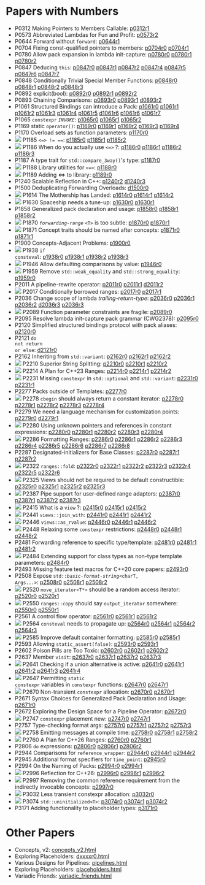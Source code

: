 # Papers with Numbers
- P0312 Making Pointers to Members Callable: [p0312r1](0312_pointers_to_members/p0312r1.html)
- P0573 Abbreviated Lambdas for Fun and Profit: [p0573r2](0573_abbrev_lambdas/p0573r2.html)
- P0644 Forward without  <code>forward</code>: [p0644r1](0644_fwd/p0644r1.html)
- P0704 Fixing const-qualified pointers to members: [p0704r0](0704_const_qual_pmfs/p0704r0.html) [p0704r1](0704_const_qual_pmfs/p0704r1.html)
- P0780 Allow pack expansion in lambda init-capture: [p0780r0](0780_lambda_pack_capture/p0780r0.html) [p0780r1](0780_lambda_pack_capture/p0780r1.html) [p0780r2](0780_lambda_pack_capture/p0780r2.html)
- P0847 Deducing `this`: [p0847r0](0847_deducing_this/p0847r0.html) [p0847r1](0847_deducing_this/p0847r1.html) [p0847r2](0847_deducing_this/p0847r2.html) [p0847r4](0847_deducing_this/p0847r4.html) [p0847r5](0847_deducing_this/p0847r5.html) [p0847r6](0847_deducing_this/p0847r6.html) [p0847r7](0847_deducing_this/p0847r7.html)
- P0848 Conditionally Trivial Special Member Functions: [p0848r0](0848_special_members/p0848r0.html) [p0848r1](0848_special_members/p0848r1.html) [p0848r2](0848_special_members/p0848r2.html) [p0848r3](0848_special_members/p0848r3.html)
- P0892 explicit(bool): [p0892r0](0892_explicit_bool/p0892r0.html) [p0892r1](0892_explicit_bool/p0892r1.html) [p0892r2](0892_explicit_bool/p0892r2.html)
- P0893 Chaining Comparisons: [p0893r0](0893_chain_comparisons/p0893r0.html) [p0893r1](0893_chain_comparisons/p0893r1.html) [d0893r2](0893_chain_comparisons/d0893r2.html)
- P1061 Structured Bindings can introduce a Pack: [p1061r0](1061_sb_pack/p1061r0.html) [p1061r1](1061_sb_pack/p1061r1.html) [p1061r2](1061_sb_pack/p1061r2.html) [p1061r3](1061_sb_pack/p1061r3.html) [p1061r4](1061_sb_pack/p1061r4.html) [p1061r5](1061_sb_pack/p1061r5.html) [d1061r6](1061_sb_pack/d1061r6.html) [p1061r6](1061_sb_pack/p1061r6.html) [p1061r7](1061_sb_pack/p1061r7.html)
- P1065 <code class="sourceCode cpp"><span class="kw">constexpr</span></code>   <em><code class="sourceCode cpp">INVOKE</code></em>: [p1065r0](1065_constexpr_invoke/p1065r0.html) [p1065r1](1065_constexpr_invoke/p1065r1.html) [p1065r2](1065_constexpr_invoke/p1065r2.html)
- P1169 static  <code class="sourceCode cpp"><span class="kw">operator</span><span class="op">()</span></code>: [p1169r0](1169_static_call/p1169r0.html) [p1169r1](1169_static_call/p1169r1.html) [p1169r2](1169_static_call/p1169r2.html) [p1169r3](1169_static_call/p1169r3.html) [p1169r4](1169_static_call/p1169r4.html)
- P1170 Overload sets as function parameters: [p1170r0](1170_overload_sets/p1170r0.html)
- ![][~spaceship] P1185 <code class="language-cpp">&lt;=&gt; != ==</code>: [p1185r0](118x_spaceship/p1185r0.html) [p1185r1](118x_spaceship/p1185r1.html) [p1185r2](118x_spaceship/p1185r2.html)
- ![][~spaceship] P1186 When do you actually use  <code class="sourceCode cpp"><span class="op">&lt;=&gt;</span></code> ?: [p1186r0](118x_spaceship/p1186r0.html) [p1186r1](118x_spaceship/p1186r1.html) [p1186r2](118x_spaceship/p1186r2.html) [p1186r3](118x_spaceship/p1186r3.html)
- P1187 A type trait for <code class="language-cpp">std::compare_3way()</code>'s type: [p1187r0](118x_spaceship/p1187r0.html)
- ![][~spaceship] P1188 Library utilities for <code class="language-cpp">&lt;=&gt;</code>: [p1188r0](118x_spaceship/p1188r0.html)
- ![][~spaceship] P1189 Adding &lt;=&gt; to library: [p1189r0](118x_spaceship/p1189r0.html)
- P1240 Scalable Reflection in C++: [p1240r2](1240_scalable_reflection/p1240r2.html) [d1240r3](1240_scalable_reflection/d1240r3.html)
- P1500 Deduplicating Forwarding Overloads: [d1500r0](forward_ref/d1500r0.html)
- ![][~spaceship] P1614 The Mothership has Landed: [p1614r0](118x_spaceship/p1614r0.html) [p1614r1](118x_spaceship/p1614r1.html) [p1614r2](118x_spaceship/p1614r2.html)
- ![][~spaceship] P1630 Spaceship needs a tune-up: [p1630r0](118x_spaceship/p1630r0.html) [p1630r1](118x_spaceship/p1630r1.html)
- P1858 Generalized pack declaration and usage: [p1858r0](1858_generalized_packs/p1858r0.html) [p1858r1](1858_generalized_packs/p1858r1.html) [p1858r2](1858_generalized_packs/p1858r2.html)
- ![][~ranges] P1870 <em><code class="sourceCode cpp">forwarding<span class="op">-</span>range</code></em> <code class="sourceCode cpp"><span class="op">&lt;</span>T<span class="op">&gt;</span></code>  is too subtle: [p1870r0](1870_forwarding_range/p1870r0.html) [p1870r1](1870_forwarding_range/p1870r1.html)
- ![][~ranges] P1871 Concept traits should be named after concepts: [p1871r0](1871_enable_sized_range/p1871r0.html) [p1871r1](1871_enable_sized_range/p1871r1.html)
- P1900 Concepts-Adjacent Problems: [p1900r0](1900_concepts/p1900r0.html)
- ![][~constexpr] P1938 <code class="sourceCode cpp"><span class="cf">if</span> <span class="kw">consteval</span></code>: [p1938r0](1938_if_consteval/p1938r0.html) [p1938r1](1938_if_consteval/p1938r1.html) [p1938r2](1938_if_consteval/p1938r2.html) [p1938r3](1938_if_consteval/p1938r3.html)
- ![][~spaceship] P1946 Allow defaulting comparisons by value: [p1946r0](1946_dflt_value_comparisons/p1946r0.html)
- ![][~spaceship] P1959 Remove  <code class="sourceCode cpp">std<span class="op">::</span>weak_equality</code>  and  <code class="sourceCode cpp">std<span class="op">::</span>strong_equality</code>: [p1959r0](1959_remove_equality/p1959r0.html)
- P2011 A pipeline-rewrite operator: [p2011r0](2011_pipeline/p2011r0.html) [p2011r1](2011_pipeline/p2011r1.html) [d2011r2](2011_pipeline/d2011r2.html)
- ![][~ranges] P2017 Conditionally borrowed ranges: [p2017r0](2017_safe_range/p2017r0.html) [p2017r1](2017_safe_range/p2017r1.html)
- P2036 Change scope of lambda  <em>trailing-return-type</em>: [p2036r0](2036_lambda_scope/p2036r0.html) [p2036r1](2036_lambda_scope/p2036r1.html) [p2036r2](2036_lambda_scope/p2036r2.html) [d2036r3](2036_lambda_scope/d2036r3.html) [p2036r3](2036_lambda_scope/p2036r3.html)
- ![][~constexpr] P2089 Function parameter constraints are fragile: [p2089r0](2089_param_constraints/p2089r0.html)
- P2095 Resolve lambda init-capture pack grammar (CWG2378): [p2095r0](2095_lambda_pack_cwg/p2095r0.html)
- P2120 Simplified structured bindings protocol with pack aliases: [p2120r0](1858_generalized_packs/p2120r0.html)
- P2121 <code class="sourceCode cpp"><span class="cf">do</span> <span class="kw">not</span> <span class="cf">return</span> <span class="kw">or</span> <span class="cf">else</span></code>: [d2121r0](2121_do_not_return/d2121r0.html)
- P2162 Inheriting from  <code class="sourceCode cpp">std<span class="op">::</span>variant</code>: [p2162r0](2162_inherit_variant/p2162r0.html) [p2162r1](2162_inherit_variant/p2162r1.html) [p2162r2](2162_inherit_variant/p2162r2.html)
- ![][~ranges] P2210 Superior String Splitting: [p2210r0](2210_string_split/p2210r0.html) [p2210r1](2210_string_split/p2210r1.html) [p2210r2](2210_string_split/p2210r2.html)
- ![][~ranges] P2214 A Plan for C++23 Ranges: [p2214r0](2214_ranges_plan/p2214r0.html) [p2214r1](2214_ranges_plan/p2214r1.html) [p2214r2](2214_ranges_plan/p2214r2.html)
- ![][~constexpr] P2231 Missing  <code class="sourceCode cpp"><span class="kw">constexpr</span></code>  in  <code class="sourceCode cpp">std<span class="op">::</span>optional</code>  and  <code class="sourceCode cpp">std<span class="op">::</span>variant</code>: [p2231r0](2231_constexpr_optional_variant/p2231r0.html) [p2231r1](2231_constexpr_optional_variant/p2231r1.html)
- P2277 Packs outside of Templates: [p2277r0](2277_packs_outside_of_templates/p2277r0.html)
- ![][~ranges] P2278 <code class="sourceCode cpp">cbegin</code>  should always return a constant iterator: [p2278r0](2278_cbegin/p2278r0.html) [p2278r1](2278_cbegin/p2278r1.html) [p2278r2](2278_cbegin/p2278r2.html) [p2278r3](2278_cbegin/p2278r3.html) [p2278r4](2278_cbegin/p2278r4.html)
- P2279 We need a language mechanism for customization points: [p2279r0](2279_static_polymorphism/p2279r0.html) [d2279r1](2279_static_polymorphism/d2279r1.html)
- ![][~constexpr] P2280 Using unknown pointers and references in constant expressions: [p2280r0](2280_unknown_reference/p2280r0.html) [p2280r1](2280_unknown_reference/p2280r1.html) [p2280r2](2280_unknown_reference/p2280r2.html) [p2280r3](2280_unknown_reference/p2280r3.html) [p2280r4](2280_unknown_reference/p2280r4.html)
- ![][~ranges] P2286 Formatting Ranges: [p2286r0](2286_fmt_ranges/p2286r0.html) [p2286r1](2286_fmt_ranges/p2286r1.html) [p2286r2](2286_fmt_ranges/p2286r2.html) [p2286r3](2286_fmt_ranges/p2286r3.html) [p2286r4](2286_fmt_ranges/p2286r4.html) [p2286r5](2286_fmt_ranges/p2286r5.html) [p2286r6](2286_fmt_ranges/p2286r6.html) [p2286r7](2286_fmt_ranges/p2286r7.html) [p2286r8](2286_fmt_ranges/p2286r8.html)
- P2287 Designated-initializers for Base Classes: [p2287r0](2287_designated_base/p2287r0.html) [p2287r1](2287_designated_base/p2287r1.html) [p2287r2](2287_designated_base/p2287r2.html)
- ![][~ranges] P2322 <code class="sourceCode cpp">ranges<span class="op">::</span>fold</code>: [p2322r0](2322_fold/p2322r0.html) [p2322r1](2322_fold/p2322r1.html) [p2322r2](2322_fold/p2322r2.html) [p2322r3](2322_fold/p2322r3.html) [p2322r4](2322_fold/p2322r4.html) [p2322r5](2322_fold/p2322r5.html) [p2322r6](2322_fold/p2322r6.html)
- ![][~ranges] P2325 Views should not be required to be default constructible: [p2325r0](2325_views_default/p2325r0.html) [p2325r1](2325_views_default/p2325r1.html) [p2325r2](2325_views_default/p2325r2.html) [p2325r3](2325_views_default/p2325r3.html)
- ![][~ranges] P2387 Pipe support for user-defined range adaptors: [p2387r0](2387_ranges_pipes/p2387r0.html) [p2387r1](2387_ranges_pipes/p2387r1.html) [p2387r2](2387_ranges_pipes/p2387r2.html) [p2387r3](2387_ranges_pipes/p2387r3.html)
- ![][~ranges] P2415 What is a  <code class="sourceCode cpp">view</code> ?: [p2415r0](2415_what_view/p2415r0.html) [p2415r1](2415_what_view/p2415r1.html) [p2415r2](2415_what_view/p2415r2.html)
- ![][~ranges] P2441 <code class="sourceCode cpp">views<span class="op">::</span>join_with</code>: [p2441r0](2441_join_with/p2441r0.html) [p2441r1](2441_join_with/p2441r1.html) [p2441r2](2441_join_with/p2441r2.html)
- ![][~ranges] P2446 <code class="sourceCode cpp">views<span class="op">::</span>as_rvalue</code>: [p2446r0](2446_move_view/p2446r0.html) [p2446r1](2446_move_view/p2446r1.html) [p2446r2](2446_move_view/p2446r2.html)
- ![][~constexpr] P2448 Relaxing some  <code class="sourceCode cpp"><span class="kw">constexpr</span></code>  restrictions: [p2448r0](2448_relax_constexpr/p2448r0.html) [p2448r1](2448_relax_constexpr/p2448r1.html) [p2448r2](2448_relax_constexpr/p2448r2.html)
- P2481 Forwarding reference to specific type/template: [p2481r0](2481_forward_ref/p2481r0.html) [p2481r1](2481_forward_ref/p2481r1.html) [p2481r2](2481_forward_ref/p2481r2.html)
- ![][~constexpr] P2484 Extending support for class types as non-type template parameters: [p2484r0](2484_extend_cnttp/p2484r0.html)
- P2493 Missing feature test macros for C++20 core papers: [p2493r0](2493_core_feature_test/p2493r0.html)
- P2508 Expose  <code class="sourceCode cpp">std<span class="op">::</span><em>basic-format-string</em><span class="op">&lt;</span>charT, Args<span class="op">...&gt;</span></code>: [p2508r0](2508_expose_format_string/p2508r0.html) [p2508r1](2508_expose_format_string/p2508r1.html) [p2508r2](2508_expose_format_string/p2508r2.html)
- ![][~ranges] P2520 <code class="sourceCode cpp">move_iterator<span class="op">&lt;</span>T<span class="op">*&gt;</span></code>  should be a random access iterator: [p2520r0](2520_move_iterator/p2520r0.html) [p2520r1](2520_move_iterator/p2520r1.html)
- ![][~ranges] P2550 <code class="sourceCode cpp">ranges<span class="op">::</span>copy</code>  should say  <code class="sourceCode cpp">output_iterator</code>  somewhere: [p2550r0](2550_algo_output_iterator/p2550r0.html) [p2550r1](2550_algo_output_iterator/p2550r1.html)
- P2561 A control flow operator: [p2561r0](2561_operator_try/p2561r0.html) [p2561r1](2561_operator_try/p2561r1.html) [p2561r2](2561_operator_try/p2561r2.html)
- ![][~constexpr] P2564 <code class="sourceCode cpp"><span class="kw">consteval</span></code>  needs to propagate up: [p2564r0](2564_consteval_patch/p2564r0.html) [p2564r1](2564_consteval_patch/p2564r1.html) [p2564r2](2564_consteval_patch/p2564r2.html) [p2564r3](2564_consteval_patch/p2564r3.html)
- ![][~ranges] P2585 Improve default container formatting: [p2585r0](2585_fmt_container/p2585r0.html) [p2585r1](2585_fmt_container/p2585r1.html)
- P2593 Allowing  <code class="sourceCode cpp"><span class="kw">static_assert</span><span class="op">(</span><span class="kw">false</span><span class="op">)</span></code>: [p2593r0](2593_static_assert/p2593r0.html) [p2593r1](2593_static_assert/p2593r1.html)
- P2602 Poison Pills are Too Toxic: [p2602r0](2602_poison_pills/p2602r0.html) [p2602r1](2602_poison_pills/p2602r1.html) [p2602r2](2602_poison_pills/p2602r2.html)
- P2637 Member  <code class="sourceCode cpp">visit</code>: [p2637r0](2637_member_visit/p2637r0.html) [p2637r1](2637_member_visit/p2637r1.html) [p2637r2](2637_member_visit/p2637r2.html) [p2637r3](2637_member_visit/p2637r3.html)
- ![][~constexpr] P2641 Checking if a union alternative is active: [p2641r0](2641_active_union/p2641r0.html) [p2641r1](2641_active_union/p2641r1.html) [p2641r2](2641_active_union/p2641r2.html) [p2641r3](2641_active_union/p2641r3.html) [p2641r4](2641_active_union/p2641r4.html)
- ![][~constexpr] P2647 Permitting  <code class="sourceCode cpp"><span class="kw">static</span> <span class="kw">constexpr</span></code>  variables in  <code class="sourceCode cpp"><span class="kw">constexpr</span></code>  functions: [p2647r0](2647_static_constexpr/p2647r0.html) [p2647r1](2647_static_constexpr/p2647r1.html)
- ![][~constexpr] P2670 Non-transient  <code class="sourceCode cpp"><span class="kw">constexpr</span></code>  allocation: [p2670r0](2670_constexpr_allocation/p2670r0.html) [p2670r1](2670_constexpr_allocation/p2670r1.html)
- P2671 Syntax Choices for Generalized Pack Declaration and Usage: [p2671r0](2671_syntax_generalized_packs/p2671r0.html)
- P2672 Exploring the Design Space for a Pipeline Operator: [p2672r0](2672_pipeline_designs/p2672r0.html)
- ![][~constexpr] P2747 <code class="sourceCode cpp"><span class="kw">constexpr</span></code>  placement new: [p2747r0](2747_constexpr_void_ptr/p2747r0.html) [p2747r1](2747_constexpr_void_ptr/p2747r1.html)
- P2757 Type-checking format args: [p2757r0](2757_type_check_format/p2757r0.html) [p2757r1](2757_type_check_format/p2757r1.html) [p2757r2](2757_type_check_format/p2757r2.html) [p2757r3](2757_type_check_format/p2757r3.html)
- ![][~constexpr] P2758 Emitting messages at compile time: [p2758r0](2758_compile_time_messages/p2758r0.html) [p2758r1](2758_compile_time_messages/p2758r1.html) [p2758r2](2758_compile_time_messages/p2758r2.html)
- ![][~ranges] P2760 A Plan for C++26 Ranges: [p2760r0](2760_ranges_26_plan/p2760r0.html) [p2760r1](2760_ranges_26_plan/p2760r1.html)
- P2806 <code class="sourceCode cpp"><span class="cf">do</span></code>  expressions: [p2806r0](2806_do_expr/p2806r0.html) [p2806r1](2806_do_expr/p2806r1.html) [p2806r2](2806_do_expr/p2806r2.html)
- P2944 Comparisons for  <code class="sourceCode cpp">reference_wrapper</code>: [p2944r0](2944_comparisons_for_reference_wrapper/p2944r0.html) [p2944r1](2944_comparisons_for_reference_wrapper/p2944r1.html) [p2944r2](2944_comparisons_for_reference_wrapper/p2944r2.html)
- P2945 Additional format specifiers for  <code class="sourceCode cpp">time_point</code>: [p2945r0](2945_format_time_point/p2945r0.html)
- P2994 On the Naming of Packs: [p2994r0](2994_naming_of_packs/p2994r0.html) [p2994r1](2994_naming_of_packs/p2994r1.html)
- ![][~constexpr] P2996 Reflection for C++26: [p2996r0](2996_reflection/p2996r0.html) [p2996r1](2996_reflection/p2996r1.html) [p2996r2](2996_reflection/p2996r2.html)
- ![][~ranges] P2997 Removing the common reference requirement from the indirectly invocable concepts: [p2997r0](2997_common_reference_algo/p2997r0.html)
- ![][~constexpr] P3032 Less transient constexpr allocation: [p3032r0](3032_less_transient_allocation/p3032r0.html)
- ![][~constexpr] P3074 <code class="sourceCode cpp">std<span class="op">::</span>uninitialized<span class="op">&lt;</span>T<span class="op">&gt;</span></code>: [p3074r0](3074_consexpr_union_lifetime/p3074r0.html) [p3074r1](3074_consexpr_union_lifetime/p3074r1.html) [p3074r2](3074_consexpr_union_lifetime/p3074r2.html)
- P3171 Adding functionality to placeholder types: [p3171r0](3171_boost_lambda2/p3171r0.html)

[~ranges]: https://img.shields.io/badge/-ranges-brightgreen
[~constexpr]: https://img.shields.io/badge/-constexpr-blueviolet
[~spaceship]: https://img.shields.io/badge/-%3C%3D%3E-yellow

# Other Papers
- Concepts, v2: [concepts_v2.html](concepts_v2/concepts_v2.html)
- Exploring Placeholders: [dxxxxr0.html](xxxx_placeholders/dxxxxr0.html)
- Various Designs for Pipelines: [pipelines.html](xxxx_placeholders/pipelines.html)
- Exploring Placeholders: [placeholders.html](xxxx_placeholders/placeholders.html)
- Variadic Friends: [variadic_friends.html](variadic_friends/variadic_friends.html)
